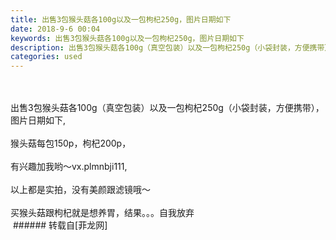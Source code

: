 ```yaml
---
title: 出售3包猴头菇各100g以及一包枸杞250g，图片日期如下
date: 2018-9-6 00:04
keywords: 出售3包猴头菇各100g以及一包枸杞250g，图片日期如下
description: 出售3包猴头菇各100g（真空包装）以及一包枸杞250g（小袋封装，方便携带），图片日期如下,猴头菇每包150p，枸杞200p，有兴趣加我哟～vx.plmnbji111,以上都是实拍，没有美颜跟滤镜哦～买猴头菇跟枸杞就是想养胃，结果。。。自我放弃
categories: used
---
```

<td class="t_f" id="postmessage_1732458">

<br/>
<br/>
出售3包猴头菇各100g（真空包装）以及一包枸杞250g（小袋封装，方便携带），图片日期如下,<br/>
<br/>
猴头菇每包150p，枸杞200p，<br/>
<br/>
有兴趣加我哟～vx.plmnbji111,<br/>
<br/>
以上都是实拍，没有美颜跟滤镜哦～<br/>
<br/>
买猴头菇跟枸杞就是想养胃，结果。。。自我放弃<br/>
<img alt="" border="0" onclick="" onmouseover="" smilieid="143" src="static/image/smiley/default/mad.gif"/><img alt="" border="0" onclick="" onmouseover="" smilieid="143" src="static/image/smiley/default/mad.gif"/><img alt="" border="0" onclick="" onmouseover="" smilieid="143" src="static/image/smiley/default/mad.gif"/></td>
###### 转载自[菲龙网]